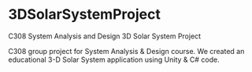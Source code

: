 # 3DSolarSystemProject
C308 System Analysis and Design 3D Solar System Project

C308 group project for System Analysis & Design course.  We created an educational 3-D Solar System application using Unity & C# code.  
